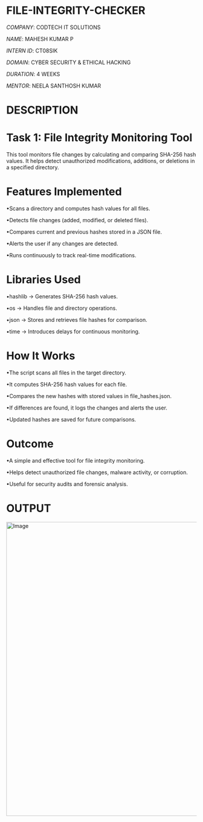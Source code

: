 # FILE-INTEGRITY-CHECKER

*COMPANY*: CODTECH IT SOLUTIONS

*NAME*: MAHESH KUMAR P

*INTERN ID*: CT08SIK

*DOMAIN*: CYBER SECURITY & ETHICAL HACKING

*DURATION*: 4 WEEKS

*MENTOR*: NEELA SANTHOSH KUMAR

# DESCRIPTION 
# Task 1: File Integrity Monitoring Tool
This tool monitors file changes by calculating and comparing SHA-256 hash values. It helps detect unauthorized modifications, additions, or deletions in a specified directory.

# Features Implemented
•Scans a directory and computes hash values for all files.

•Detects file changes (added, modified, or deleted files).

•Compares current and previous hashes stored in a JSON file.

•Alerts the user if any changes are detected.

•Runs continuously to track real-time modifications.

# Libraries Used
•hashlib → Generates SHA-256 hash values.

•os → Handles file and directory operations.

•json → Stores and retrieves file hashes for comparison.

•time → Introduces delays for continuous monitoring.

# How It Works
•The script scans all files in the target directory.

•It computes SHA-256 hash values for each file.

•Compares the new hashes with stored values in file_hashes.json.

•If differences are found, it logs the changes and alerts the user.

•Updated hashes are saved for future comparisons.

# Outcome
•A simple and effective tool for file integrity monitoring.

•Helps detect unauthorized file changes, malware activity, or corruption.

•Useful for security audits and forensic analysis.

# OUTPUT

<img width="779" alt="Image" src="https://github.com/user-attachments/assets/7eb77f6f-f5db-4959-9f2a-bdef7558d941" />
